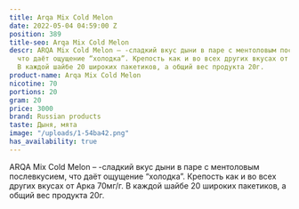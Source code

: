 ```yaml
---
title: Arqa Mix Cold Melon
date: 2022-05-04 04:59:00 Z
position: 389
title-seo: Arqa Mix Cold Melon
descr: ARQA Mix Cold Melon – -сладкий вкус дыни в паре с ментоловым послевкусием,
  что даёт ощущение “холодка”. Крепость как и во всех других вкусах от Арка 70мг/г.
  В каждой шайбе 20 широких пакетиков, а общий вес продукта 20г.
product-name: Arqa Mix Cold Melon
nicotine: 70
portions: 20
gram: 20
price: 3000
brand: Russian products
taste: Дыня, мята
image: "/uploads/1-54ba42.png"
has_availability: true
---
```


ARQA Mix Cold Melon – -сладкий вкус дыни в паре с ментоловым послевкусием, что даёт ощущение “холодка”. Крепость как и во всех других вкусах от Арка 70мг/г. В каждой шайбе 20 широких пакетиков, а общий вес продукта 20г.